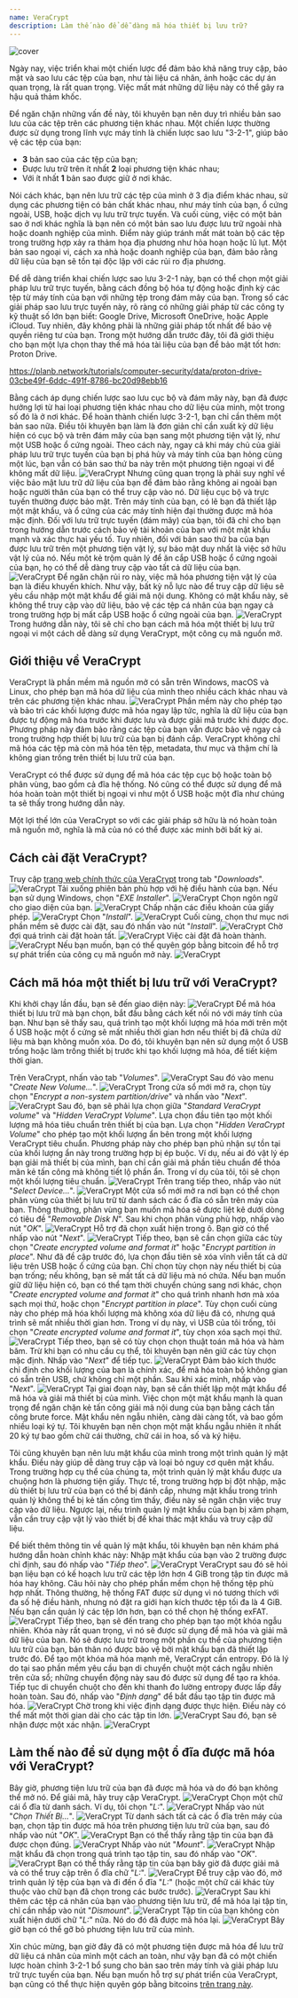 ```yaml
---
name: VeraCrypt
description: Làm thế nào để dễ dàng mã hóa thiết bị lưu trữ?
---
```

![cover](assets/cover.webp)

Ngày nay, việc triển khai một chiến lược để đảm bảo khả năng truy cập, bảo mật và sao lưu các tệp của bạn, như tài liệu cá nhân, ảnh hoặc các dự án quan trọng, là rất quan trọng. Việc mất mát những dữ liệu này có thể gây ra hậu quả thảm khốc.

Để ngăn chặn những vấn đề này, tôi khuyên bạn nên duy trì nhiều bản sao lưu của các tệp trên các phương tiện khác nhau. Một chiến lược thường được sử dụng trong lĩnh vực máy tính là chiến lược sao lưu "3-2-1", giúp bảo vệ các tệp của bạn:
- **3** bản sao của các tệp của bạn;
- Được lưu trữ trên ít nhất **2** loại phương tiện khác nhau;
- Với ít nhất **1** bản sao được giữ ở nơi khác.

Nói cách khác, bạn nên lưu trữ các tệp của mình ở 3 địa điểm khác nhau, sử dụng các phương tiện có bản chất khác nhau, như máy tính của bạn, ổ cứng ngoài, USB, hoặc dịch vụ lưu trữ trực tuyến. Và cuối cùng, việc có một bản sao ở nơi khác nghĩa là bạn nên có một bản sao lưu được lưu trữ ngoài nhà hoặc doanh nghiệp của mình. Điểm này giúp tránh mất mát toàn bộ các tệp trong trường hợp xảy ra thảm họa địa phương như hỏa hoạn hoặc lũ lụt. Một bản sao ngoại vi, cách xa nhà hoặc doanh nghiệp của bạn, đảm bảo rằng dữ liệu của bạn sẽ tồn tại độc lập với các rủi ro địa phương.

Để dễ dàng triển khai chiến lược sao lưu 3-2-1 này, bạn có thể chọn một giải pháp lưu trữ trực tuyến, bằng cách đồng bộ hóa tự động hoặc định kỳ các tệp từ máy tính của bạn với những tệp trong đám mây của bạn. Trong số các giải pháp sao lưu trực tuyến này, rõ ràng có những giải pháp từ các công ty kỹ thuật số lớn bạn biết: Google Drive, Microsoft OneDrive, hoặc Apple iCloud. Tuy nhiên, đây không phải là những giải pháp tốt nhất để bảo vệ quyền riêng tư của bạn. Trong một hướng dẫn trước đây, tôi đã giới thiệu cho bạn một lựa chọn thay thế mã hóa tài liệu của bạn để bảo mật tốt hơn: Proton Drive.

https://planb.network/tutorials/computer-security/data/proton-drive-03cbe49f-6ddc-491f-8786-bc20d98ebb16

Bằng cách áp dụng chiến lược sao lưu cục bộ và đám mây này, bạn đã được hưởng lợi từ hai loại phương tiện khác nhau cho dữ liệu của mình, một trong số đó là ở nơi khác. Để hoàn thành chiến lược 3-2-1, bạn chỉ cần thêm một bản sao nữa. Điều tôi khuyên bạn làm là đơn giản chỉ cần xuất kỳ dữ liệu hiện có cục bộ và trên đám mây của bạn sang một phương tiện vật lý, như một USB hoặc ổ cứng ngoài. Theo cách này, ngay cả khi máy chủ của giải pháp lưu trữ trực tuyến của bạn bị phá hủy và máy tính của bạn hỏng cùng một lúc, bạn vẫn có bản sao thứ ba này trên một phương tiện ngoại vi để không mất dữ liệu.
![VeraCrypt](assets/notext/01.webp)
Nhưng cũng quan trọng là phải suy nghĩ về việc bảo mật lưu trữ dữ liệu của bạn để đảm bảo rằng không ai ngoài bạn hoặc người thân của bạn có thể truy cập vào nó. Dữ liệu cục bộ và trực tuyến thường được bảo mật. Trên máy tính của bạn, có lẽ bạn đã thiết lập một mật khẩu, và ổ cứng của các máy tính hiện đại thường được mã hóa mặc định. Đối với lưu trữ trực tuyến (đám mây) của bạn, tôi đã chỉ cho bạn trong hướng dẫn trước cách bảo vệ tài khoản của bạn với một mật khẩu mạnh và xác thực hai yếu tố. Tuy nhiên, đối với bản sao thứ ba của bạn được lưu trữ trên một phương tiện vật lý, sự bảo mật duy nhất là việc sở hữu vật lý của nó. Nếu một kẻ trộm quản lý để ăn cắp USB hoặc ổ cứng ngoài của bạn, họ có thể dễ dàng truy cập vào tất cả dữ liệu của bạn.
![VeraCrypt](assets/notext/02.webp)
Để ngăn chặn rủi ro này, việc mã hóa phương tiện vật lý của bạn là điều khuyến khích. Như vậy, bất kỳ nỗ lực nào để truy cập dữ liệu sẽ yêu cầu nhập một mật khẩu để giải mã nội dung. Không có mật khẩu này, sẽ không thể truy cập vào dữ liệu, bảo vệ các tệp cá nhân của bạn ngay cả trong trường hợp bị mất cắp USB hoặc ổ cứng ngoài của bạn.
![VeraCrypt](assets/notext/03.webp)
Trong hướng dẫn này, tôi sẽ chỉ cho bạn cách mã hóa một thiết bị lưu trữ ngoại vi một cách dễ dàng sử dụng VeraCrypt, một công cụ mã nguồn mở.
## Giới thiệu về VeraCrypt

VeraCrypt là phần mềm mã nguồn mở có sẵn trên Windows, macOS và Linux, cho phép bạn mã hóa dữ liệu của mình theo nhiều cách khác nhau và trên các phương tiện khác nhau.
![VeraCrypt](assets/notext/04.webp)
Phần mềm này cho phép tạo và bảo trì các khối lượng được mã hóa ngay lập tức, nghĩa là dữ liệu của bạn được tự động mã hóa trước khi được lưu và được giải mã trước khi được đọc. Phương pháp này đảm bảo rằng các tệp của bạn vẫn được bảo vệ ngay cả trong trường hợp thiết bị lưu trữ của bạn bị đánh cắp. VeraCrypt không chỉ mã hóa các tệp mà còn mã hóa tên tệp, metadata, thư mục và thậm chí là không gian trống trên thiết bị lưu trữ của bạn.

VeraCrypt có thể được sử dụng để mã hóa các tệp cục bộ hoặc toàn bộ phân vùng, bao gồm cả đĩa hệ thống. Nó cũng có thể được sử dụng để mã hóa hoàn toàn một thiết bị ngoại vi như một ổ USB hoặc một đĩa như chúng ta sẽ thấy trong hướng dẫn này.

Một lợi thế lớn của VeraCrypt so với các giải pháp sở hữu là nó hoàn toàn mã nguồn mở, nghĩa là mã của nó có thể được xác minh bởi bất kỳ ai.

## Cách cài đặt VeraCrypt?

Truy cập [trang web chính thức của VeraCrypt](https://www.veracrypt.fr/en/Downloads.html) trong tab "*Downloads*".
![VeraCrypt](assets/notext/05.webp)
Tải xuống phiên bản phù hợp với hệ điều hành của bạn. Nếu bạn sử dụng Windows, chọn "*EXE Installer*".
![VeraCrypt](assets/notext/06.webp)
Chọn ngôn ngữ cho giao diện của bạn.
![VeraCrypt](assets/notext/07.webp)
Chấp nhận các điều khoản của giấy phép.
![VeraCrypt](assets/notext/08.webp)
Chọn "*Install*".
![VeraCrypt](assets/notext/09.webp)
Cuối cùng, chọn thư mục nơi phần mềm sẽ được cài đặt, sau đó nhấn vào nút "*Install*".
![VeraCrypt](assets/notext/10.webp)
Chờ đợi quá trình cài đặt hoàn tất.
![VeraCrypt](assets/notext/11.webp)
Việc cài đặt đã hoàn thành.
![VeraCrypt](assets/notext/12.webp)
Nếu bạn muốn, bạn có thể quyên góp bằng bitcoin để hỗ trợ sự phát triển của công cụ mã nguồn mở này.
![VeraCrypt](assets/notext/13.webp)
## Cách mã hóa một thiết bị lưu trữ với VeraCrypt?

Khi khởi chạy lần đầu, bạn sẽ đến giao diện này:
![VeraCrypt](assets/notext/14.webp)
Để mã hóa thiết bị lưu trữ mà bạn chọn, bắt đầu bằng cách kết nối nó với máy tính của bạn. Như bạn sẽ thấy sau, quá trình tạo một khối lượng mã hóa mới trên một ổ USB hoặc một ổ cứng sẽ mất nhiều thời gian hơn nếu thiết bị đã chứa dữ liệu mà bạn không muốn xóa. Do đó, tôi khuyên bạn nên sử dụng một ổ USB trống hoặc làm trống thiết bị trước khi tạo khối lượng mã hóa, để tiết kiệm thời gian.

Trên VeraCrypt, nhấn vào tab "*Volumes*".
![VeraCrypt](assets/notext/15.webp)
Sau đó vào menu "*Create New Volume...*".
![VeraCrypt](assets/notext/16.webp)
Trong cửa sổ mới mở ra, chọn tùy chọn "*Encrypt a non-system partition/drive*" và nhấn vào "*Next*".
![VeraCrypt](assets/notext/17.webp)
Sau đó, bạn sẽ phải lựa chọn giữa "*Standard VeraCrypt volume*" và "*Hidden VeraCrypt Volume*". Lựa chọn đầu tiên tạo một khối lượng mã hóa tiêu chuẩn trên thiết bị của bạn. Lựa chọn "*Hidden VeraCrypt Volume*" cho phép tạo một khối lượng ẩn bên trong một khối lượng VeraCrypt tiêu chuẩn. Phương pháp này cho phép bạn phủ nhận sự tồn tại của khối lượng ẩn này trong trường hợp bị ép buộc. Ví dụ, nếu ai đó vật lý ép bạn giải mã thiết bị của mình, bạn chỉ cần giải mã phần tiêu chuẩn để thỏa mãn kẻ tấn công mà không tiết lộ phần ẩn. Trong ví dụ của tôi, tôi sẽ chọn một khối lượng tiêu chuẩn. ![VeraCrypt](assets/notext/18.webp)
Trên trang tiếp theo, nhấp vào nút "*Select Device...*".
![VeraCrypt](assets/notext/19.webp)
Một cửa sổ mới mở ra nơi bạn có thể chọn phân vùng của thiết bị lưu trữ từ danh sách các ổ đĩa có sẵn trên máy của bạn. Thông thường, phân vùng bạn muốn mã hóa sẽ được liệt kê dưới dòng có tiêu đề "*Removable Disk N*". Sau khi chọn phân vùng phù hợp, nhấp vào nút "*OK*".
![VeraCrypt](assets/notext/20.webp)
Hỗ trợ đã chọn xuất hiện trong ô. Bạn giờ có thể nhấp vào nút "*Next*". ![VeraCrypt](assets/notext/21.webp)
Tiếp theo, bạn sẽ cần chọn giữa các tùy chọn "*Create encrypted volume and format it*" hoặc "*Encrypt partition in place*". Như đã đề cập trước đó, lựa chọn đầu tiên sẽ xóa vĩnh viễn tất cả dữ liệu trên USB hoặc ổ cứng của bạn. Chỉ chọn tùy chọn này nếu thiết bị của bạn trống; nếu không, bạn sẽ mất tất cả dữ liệu mà nó chứa. Nếu bạn muốn giữ dữ liệu hiện có, bạn có thể tạm thời chuyển chúng sang nơi khác, chọn "*Create encrypted volume and format it*" cho quá trình nhanh hơn mà xóa sạch mọi thứ, hoặc chọn "*Encrypt partition in place*". Tùy chọn cuối cùng này cho phép mã hóa khối lượng mà không xóa dữ liệu đã có, nhưng quá trình sẽ mất nhiều thời gian hơn. Trong ví dụ này, vì USB của tôi trống, tôi chọn "*Create encrypted volume and format it*", tùy chọn xóa sạch mọi thứ.
![VeraCrypt](assets/notext/22.webp)
Tiếp theo, bạn sẽ có tùy chọn chọn thuật toán mã hóa và hàm băm. Trừ khi bạn có nhu cầu cụ thể, tôi khuyên bạn nên giữ các tùy chọn mặc định. Nhấp vào "*Next*" để tiếp tục.
![VeraCrypt](assets/notext/23.webp)
Đảm bảo kích thước chỉ định cho khối lượng của bạn là chính xác, để mã hóa toàn bộ không gian có sẵn trên USB, chứ không chỉ một phần. Sau khi xác minh, nhấp vào "*Next*".
![VeraCrypt](assets/notext/24.webp)
Tại giai đoạn này, bạn sẽ cần thiết lập một mật khẩu để mã hóa và giải mã thiết bị của mình. Việc chọn một mật khẩu mạnh là quan trọng để ngăn chặn kẻ tấn công giải mã nội dung của bạn bằng cách tấn công brute force. Mật khẩu nên ngẫu nhiên, càng dài càng tốt, và bao gồm nhiều loại ký tự. Tôi khuyên bạn nên chọn một mật khẩu ngẫu nhiên ít nhất 20 ký tự bao gồm chữ cái thường, chữ cái in hoa, số và ký hiệu.

Tôi cũng khuyên bạn nên lưu mật khẩu của mình trong một trình quản lý mật khẩu. Điều này giúp dễ dàng truy cập và loại bỏ nguy cơ quên mật khẩu. Trong trường hợp cụ thể của chúng ta, một trình quản lý mật khẩu được ưa chuộng hơn là phương tiện giấy. Thực tế, trong trường hợp bị đột nhập, mặc dù thiết bị lưu trữ của bạn có thể bị đánh cắp, nhưng mật khẩu trong trình quản lý không thể bị kẻ tấn công tìm thấy, điều này sẽ ngăn chặn việc truy cập vào dữ liệu. Ngược lại, nếu trình quản lý mật khẩu của bạn bị xâm phạm, vẫn cần truy cập vật lý vào thiết bị để khai thác mật khẩu và truy cập dữ liệu.

Để biết thêm thông tin về quản lý mật khẩu, tôi khuyên bạn nên khám phá hướng dẫn hoàn chỉnh khác này:
Nhập mật khẩu của bạn vào 2 trường được chỉ định, sau đó nhấp vào "*Tiếp theo*". ![VeraCrypt](assets/notext/25.webp)
VeraCrypt sau đó sẽ hỏi bạn liệu bạn có kế hoạch lưu trữ các tệp lớn hơn 4 GiB trong tập tin được mã hóa hay không. Câu hỏi này cho phép phần mềm chọn hệ thống tệp phù hợp nhất. Thông thường, hệ thống FAT được sử dụng vì nó tương thích với đa số hệ điều hành, nhưng nó đặt ra giới hạn kích thước tệp tối đa là 4 GiB. Nếu bạn cần quản lý các tệp lớn hơn, bạn có thể chọn hệ thống exFAT.
![VeraCrypt](assets/notext/26.webp)
Tiếp theo, bạn sẽ đến trang cho phép bạn tạo một khóa ngẫu nhiên. Khóa này rất quan trọng, vì nó sẽ được sử dụng để mã hóa và giải mã dữ liệu của bạn. Nó sẽ được lưu trữ trong một phần cụ thể của phương tiện lưu trữ của bạn, bản thân nó được bảo vệ bởi mật khẩu bạn đã thiết lập trước đó. Để tạo một khóa mã hóa mạnh mẽ, VeraCrypt cần entropy. Đó là lý do tại sao phần mềm yêu cầu bạn di chuyển chuột một cách ngẫu nhiên trên cửa sổ; những chuyển động này sau đó được sử dụng để tạo ra khóa. Tiếp tục di chuyển chuột cho đến khi thanh đo lường entropy được lấp đầy hoàn toàn. Sau đó, nhấp vào "*Định dạng*" để bắt đầu tạo tập tin được mã hóa.
![VeraCrypt](assets/notext/27.webp)
Chờ trong khi việc định dạng được thực hiện. Điều này có thể mất một thời gian dài cho các tập tin lớn.
![VeraCrypt](assets/notext/28.webp)
Sau đó, bạn sẽ nhận được một xác nhận.
![VeraCrypt](assets/notext/29.webp)
## Làm thế nào để sử dụng một ổ đĩa được mã hóa với VeraCrypt?

Bây giờ, phương tiện lưu trữ của bạn đã được mã hóa và do đó bạn không thể mở nó. Để giải mã, hãy truy cập VeraCrypt.
![VeraCrypt](assets/notext/30.webp)
Chọn một chữ cái ổ đĩa từ danh sách. Ví dụ, tôi chọn "*L:*".
![VeraCrypt](assets/notext/31.webp)
Nhấp vào nút "*Chọn Thiết Bị...*".
![VeraCrypt](assets/notext/32.webp)
Từ danh sách tất cả các ổ đĩa trên máy của bạn, chọn tập tin được mã hóa trên phương tiện lưu trữ của bạn, sau đó nhấp vào nút "*OK*".
![VeraCrypt](assets/notext/33.webp)
Bạn có thể thấy rằng tập tin của bạn đã được chọn đúng.
![VeraCrypt](assets/notext/34.webp)
Nhấp vào nút "*Mount*".
![VeraCrypt](assets/notext/35.webp)
Nhập mật khẩu đã chọn trong quá trình tạo tập tin, sau đó nhấp vào "*OK*".
![VeraCrypt](assets/notext/36.webp)
Bạn có thể thấy rằng tập tin của bạn bây giờ đã được giải mã và có thể truy cập trên ổ đĩa chữ "*L:*".
![VeraCrypt](assets/notext/37.webp)
Để truy cập vào đó, mở trình quản lý tệp của bạn và đi đến ổ đĩa "*L:*" (hoặc một chữ cái khác tùy thuộc vào chữ bạn đã chọn trong các bước trước). ![VeraCrypt](assets/notext/38.webp)
Sau khi thêm các tệp cá nhân của bạn vào phương tiện lưu trữ, để mã hóa lại tập tin, chỉ cần nhấp vào nút "*Dismount*".
![VeraCrypt](assets/notext/39.webp)
Tập tin của bạn không còn xuất hiện dưới chữ "*L:*" nữa. Nó do đó đã được mã hóa lại.
![VeraCrypt](assets/notext/40.webp)
Bây giờ bạn có thể gỡ bỏ phương tiện lưu trữ của mình.

Xin chúc mừng, bạn giờ đây đã có một phương tiện được mã hóa để lưu trữ dữ liệu cá nhân của mình một cách an toàn, như vậy bạn đã có một chiến lược hoàn chỉnh 3-2-1 bổ sung cho bản sao trên máy tính và giải pháp lưu trữ trực tuyến của bạn.
Nếu bạn muốn hỗ trợ sự phát triển của VeraCrypt, bạn cũng có thể thực hiện quyên góp bằng bitcoins [trên trang này](https://www.veracrypt.fr/en/Donation.html).